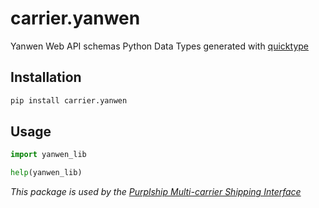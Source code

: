 # carrier.yanwen

Yanwen Web API schemas Python Data Types generated with [quicktype](https://github.com/quicktype/quicktype)

## Installation

```bash
pip install carrier.yanwen
```

## Usage

```python
import yanwen_lib

help(yanwen_lib)
```

*This package is used by the [Purplship Multi-carrier Shipping Interface](https://github.com/PurplShip/purplship)*
